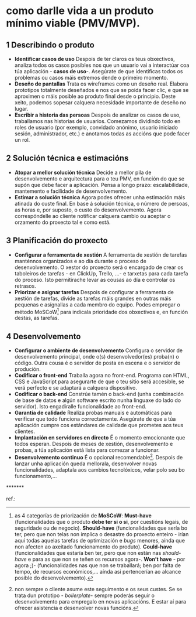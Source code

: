 # como darlle vida a un produto mínimo viable (PMV/MVP).

## 1 Describindo o produto

- **Identificar casos de uso**
  Despois de ter claros os teus obxectivos, analiza todos os casos posibles nos que un usuario vai a interactúar coa túa aplicación - **casos de uso**-. Asegúrate de que identificas todos os problemas ou casos máis extremos dende o primeiro momento.
- **Deseño de pantallas**
  Trata os wireframes como un deseño real. Elabora prototipos totalmente deseñados e nos que se poida facer clic, e que se aproximen o máis posible ao produto final desde o principio. Deste xeito, podemos sopesar calquera necesidade importante de deseño no lugar.
- **Escribir a historia das persoas**
  Despois de analizar os casos de uso, traballamos nas historias de usuarios. Comezamos dividindo todo en roles de usuario (por exemplo, convidado anónimo, usuario iniciado sesión, administrador, etc.) e anotamos todas as accións que pode facer un rol.

## 2 Solución técnica e estimacións

- **Atopar a mellor solución técnica**
  Decide a mellor pila de desenvolvemento e arquitectura para o teu PMV, en función do que se supón que debe facer a aplicación. Pensa a longo prazo: escalabilidade, mantemento e facilidade de desenvolvemento.
- **Estimar a solución técnica**
  Agora podes ofrecer unha estimación máis atinada do custe final. En base á solución técnica, o número de persoas, as horas e, por suposto, o custo do desenvolvemento. Agora correspóndelle ao cliente notificar calquera cambio ou aceptar o orzamento do proxecto tal e como está.

## 3 Planificación do proxecto

- **Configurar a ferramenta de xestión**
  A ferramenta de xestión de tarefas manténnos organizados e ao día durante o proceso de desenvolvemento. O xestor do proxecto será o encargado de crear os taboleiros de tarefas - en ClickUp, Trello, ...-  e tarxetas para cada tarefa do proceso. Isto permitirache levar as cousas ao día e controlar os retrasos.
- **Priorizar e asignar tarefas**
  Despois de configurar a ferramenta de xestión de tarefas, divide as tarefas máis grandes en outras máis pequenas e asígnallas a cada membro do equipo. Podes empregar o método MoSCoW[^1] para indicala prioridade dos obxectivos e, en función destas, as tarefas.

## 4 Desenvolvemento

- **Configurar o ambiente de desenvolvemento**
  Configura o servidor de desenvolvemento principal, onde o(s) desenvolvedor(es) proba(n) o código. Outra cousa é o servidor de posta en escena e o servidor de produción.
- **Codificar o front-end**
  Traballa agora no front-end. Programa con HTML, CSS e JavaScript para asegurarte de que o teu sitio será accesible, se verá perfecto e se adaptará a calquera dispositivo.
- **Codificar o back-end**
  Constrúe tamén o back-end (unha combinación de base de datos e algún software escrito nunha linguaxe do lado do servidor). Isto engadiralle funcionalidade ao front-end.
- **Garantía de calidade**
  Realiza probas manuais e automáticas para verificar que todo funciona correctamente. Asegúrate de que a túa aplicación cumpre cos estándares de calidade que prometes aos teus clientes.
- **Implantación en servidores en directo**
  É o momento emocionante que todos esperan. Despois de meses de xestión, desenvolvemento e probas, a túa aplicación está lista para comezar a funcionar.
- **Desenvolvemento continuo**
  É o opcional recomendable[^2]. Despois de lanzar unha aplicación queda mellorala, desenvolver novas funcionalidades, adaptala aos cambios tecnolóxicos, velar polo seu bo funcionamento,... 



[^1]:  as 4 categorías de priorización de **MoSCoW**: **Must-have** (funcionalidades que o produto **debe ter si o si**, por cuestións legais, de seguridade ou de negocio). **Should-have** (funcionalidades que sería bo ter, pero que non telas non implica o desastre do proxecto enteiro - irían aquí todas aquelas tarefas de optimización e *bugs* menores, aínda que non afecten ao axeitado funcionamento do produto). **Could-have** (funcionalidades que estaría ben ter, pero que non están nas *should-have* e para as que non se teñen os recursos agora-. **Won’t have**  - por agora ;)- (funcionalidades nas que non se traballará; ben por falta de tempo, de recursos económicos,… aínda asi pertencerían ao alcance posible do desenvolvemento).
[^2]: non sempre o cliente asume este seguimento e os seus custes. Se se trata dun prototipo - *boilerplate*- sempre poderás seguir o desenvolvemento para empregalo en novas aplicacións. E estar aí para ofrecer asistencia e desenvolver novas funcións.



\*\*\*\*\*\*\*

ref.: